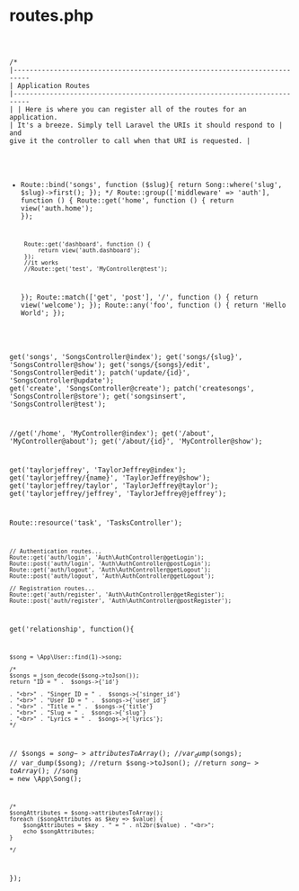 # routes.php #

<code>


/*
|--------------------------------------------------------------------------
| Application Routes
|--------------------------------------------------------------------------
|
| Here is where you can register all of the routes for an application.
| It's a breeze. Simply tell Laravel the URIs it should respond to
| and give it the controller to call when that URI is requested.
|
 * Route::bind('songs', function ($slug){
    return Song::where('slug', $slug)->first();
}); 
*/
Route::group(['middleware' => 'auth'], function () {
        Route::get('home', function ()    {
            return view('auth.home');
        });

        Route::get('dashboard', function () {
            return view('auth.dashboard');
        });
        //it works
        //Route::get('test', 'MyController@test');
    });
Route::match(['get', 'post'], '/', function () {
        return view('welcome');
    });
Route::any('foo', function () {
        return 'Hello World';
    });


get('songs', 'SongsController@index');
get('songs/{slug}', 'SongsController@show');
get('songs/{songs}/edit', 'SongsController@edit');
patch('update/{id}', 'SongsController@update');
get('create', 'SongsController@create');
patch('createsongs', 'SongsController@store');
get('songsinsert', 'SongsController@test');
    
//get('/home', 'MyController@index');
get('/about', 'MyController@about');
get('/about/{id}', 'MyController@show');

get('taylorjeffrey', 'TaylorJeffrey@index');
get('taylorjeffrey/{name}', 'TaylorJeffrey@show');
get('taylorjeffrey/taylor', 'TaylorJeffrey@taylor');
get('taylorjeffrey/jeffrey', 'TaylorJeffrey@jeffrey');

Route::resource('task', 'TasksController');

    // Authentication routes...
    Route::get('auth/login', 'Auth\AuthController@getLogin');
    Route::post('auth/login', 'Auth\AuthController@postLogin');
    Route::get('auth/logout', 'Auth\AuthController@getLogout');
    Route::post('auth/logout', 'Auth\AuthController@getLogout');

    // Registration routes...
    Route::get('auth/register', 'Auth\AuthController@getRegister');
    Route::post('auth/register', 'Auth\AuthController@postRegister');
    
get('relationship', function(){

    
    $song = \App\User::find(1)->song;
    
    /*
    $songs = json_decode($song->toJson());
    return "ID = " .  $songs->{'id'}
    
    . "<br>" . "Singer ID = " .  $songs->{'singer_id'}
    . "<br>" . "User ID = " .  $songs->{'user_id'}
    . "<br>" . "Title = " .  $songs->{'title'}
    . "<br>" . "Slug = " .  $songs->{'slug'}
    . "<br>" . "Lyrics = " .  $songs->{'lyrics'};
    */
    
//    $songs = $song->attributesToArray();
//    var_dump($songs);
//    var_dump($song);
    //return $song->toJson();
    //return $song->toArray();
    //$song = new \App\Song();
    
    /*
    $songAttributes = $song->attributesToArray();    
    foreach ($songAttributes as $key => $value) {
        $songAttributes = $key . " = " . nl2br($value) . "<br>";
        echo $songAttributes;
    }
    
    */
    
    
});    
    
</code>
